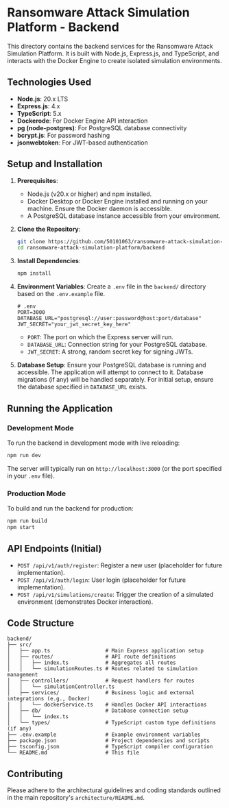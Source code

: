 # Ransomware Attack Simulation Platform - Backend

This directory contains the backend services for the Ransomware Attack Simulation Platform. It is built with Node.js, Express.js, and TypeScript, and interacts with the Docker Engine to create isolated simulation environments.

## Technologies Used

*   **Node.js**: 20.x LTS
*   **Express.js**: 4.x
*   **TypeScript**: 5.x
*   **Dockerode**: For Docker Engine API interaction
*   **pg (node-postgres)**: For PostgreSQL database connectivity
*   **bcrypt.js**: For password hashing
*   **jsonwebtoken**: For JWT-based authentication

## Setup and Installation

1.  **Prerequisites**:
    *   Node.js (v20.x or higher) and npm installed.
    *   Docker Desktop or Docker Engine installed and running on your machine. Ensure the Docker daemon is accessible.
    *   A PostgreSQL database instance accessible from your environment.

2.  **Clone the Repository**:
    ```bash
    git clone https://github.com/50101063/ransomware-attack-simulation-platform.git
    cd ransomware-attack-simulation-platform/backend
    ```

3.  **Install Dependencies**:
    ```bash
    npm install
    ```

4.  **Environment Variables**:
    Create a `.env` file in the `backend/` directory based on the `.env.example` file.

    ```
    # .env
    PORT=3000
    DATABASE_URL="postgresql://user:password@host:port/database"
    JWT_SECRET="your_jwt_secret_key_here"
    ```
    *   `PORT`: The port on which the Express server will run.
    *   `DATABASE_URL`: Connection string for your PostgreSQL database.
    *   `JWT_SECRET`: A strong, random secret key for signing JWTs.

5.  **Database Setup**:
    Ensure your PostgreSQL database is running and accessible. The application will attempt to connect to it. Database migrations (if any) will be handled separately. For initial setup, ensure the database specified in `DATABASE_URL` exists.

## Running the Application

### Development Mode

To run the backend in development mode with live reloading:

```bash
npm run dev
```

The server will typically run on `http://localhost:3000` (or the port specified in your `.env` file).

### Production Mode

To build and run the backend for production:

```bash
npm run build
npm start
```

## API Endpoints (Initial)

*   `POST /api/v1/auth/register`: Register a new user (placeholder for future implementation).
*   `POST /api/v1/auth/login`: User login (placeholder for future implementation).
*   `POST /api/v1/simulations/create`: Trigger the creation of a simulated environment (demonstrates Docker interaction).

## Code Structure

```
backend/
├── src/
│   ├── app.ts                  # Main Express application setup
│   ├── routes/                 # API route definitions
│   │   ├── index.ts            # Aggregates all routes
│   │   └── simulationRoutes.ts # Routes related to simulation management
│   ├── controllers/            # Request handlers for routes
│   │   └── simulationController.ts
│   ├── services/               # Business logic and external integrations (e.g., Docker)
│   │   └── dockerService.ts    # Handles Docker API interactions
│   ├── db/                     # Database connection setup
│   │   └── index.ts
│   └── types/                  # TypeScript custom type definitions (if any)
├── .env.example                # Example environment variables
├── package.json                # Project dependencies and scripts
├── tsconfig.json               # TypeScript compiler configuration
└── README.md                   # This file
```

## Contributing

Please adhere to the architectural guidelines and coding standards outlined in the main repository's `architecture/README.md`.
